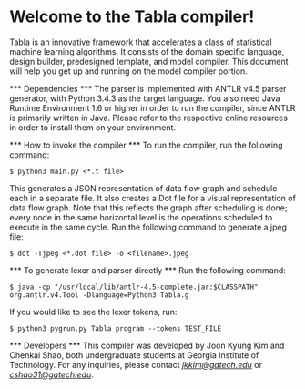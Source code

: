 # Welcome to the Tabla compiler!

Tabla is an innovative framework that accelerates a class of statistical machine learning algorithms. It consists of the domain specific language, design builder, predesigned template, and model compiler. This document will help you get up and running on the model compiler portion.


*** Dependencies ***
The parser is implemented with ANTLR v4.5 parser generator, with Python 3.4.3 as the target language. You also need Java Runtime Environment 1.6 or higher in order to run the compiler, since ANTLR is primarily written in Java. Please refer to the respective online resources in order to install them on your environment.


*** How to invoke the compiler ***
To run the compiler, run the following command:

```
$ python3 main.py <*.t file>
```


This generates a JSON representation of data flow graph and schedule each in a separate file. It also creates a Dot file for a visual representation of data flow graph. Note that this reflects the graph after scheduling is done; every node in the same horizontal level is the operations scheduled to execute in the same cycle. Run the following command to generate a jpeg file:

```
$ dot -Tjpeg <*.dot file> -o <filename>.jpeg
```

*** To generate lexer and parser directly ***
Run the following command:

```
$ java -cp "/usr/local/lib/antlr-4.5-complete.jar:$CLASSPATH" org.antlr.v4.Tool -Dlanguage=Python3 Tabla.g
```

If you would like to see the lexer tokens, run:

```
$ python3 pygrun.py Tabla program --tokens TEST_FILE
```

*** Developers ***
This compiler was developed by Joon Kyung Kim and Chenkai Shao, both undergraduate students at Georgia Institute of Technology. For any inquiries, please contact *jkkim@gatech.edu* or *cshao31@gatech.edu*.